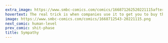 ```yaml
---
extra_image: https://www.smbc-comics.com/comics/166871262520221115after.png
hovertext: The real trick is when companies use it to get you to buy things like my new book Bea Wolf, which will change your life.
image: https://www.smbc-comics.com/comics/1668712543-20221115.png
next_comic: human-level
prev_comic: shit-phase
title: Sympathy
---
```


